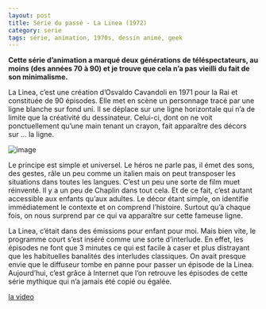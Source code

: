 ```yaml
---
layout: post
title: Série du passé - La Linea (1972)
category: serie
tags: série, animation, 1970s, dessin animé, geek
---
```


**Cette série d’animation a marqué deux générations de téléspectateurs, au moins (des années 70 à 90) et je trouve que cela n’a pas vieilli du fait de son minimalisme.**

La Linea, c’est une création d’Osvaldo Cavandoli en 1971 pour la Rai et constituée de 90 épisodes. Elle met en scène un personnage tracé par une ligne blanche sur fond uni. Il se déplace sur une ligne horizontale qui n’a de limite que la créativité du dessinateur. Celui-ci, dont on ne voit ponctuellement qu’une main tenant un crayon, fait apparaître des décors sur … la ligne.

![image](https://cheziceman.files.wordpress.com/2020/05/lalinea.jpeg)

Le principe est simple et universel. Le héros ne parle pas, il émet des sons, des gestes, râle un peu comme un italien mais on peut transposer les situations dans toutes les langues. C’est un peu une sorte de film muet réinventé. Il y a un peu de Chaplin dans tout cela. Et de ce fait, c’est autant accessible aux enfants qu’aux adultes. Le décor étant simple, on identifie immédiatement le contexte et on comprend l’histoire. Surtout qu’à chaque fois, on nous surprend par ce qui va apparaître sur cette fameuse ligne.

La Linea, c’était dans des émissions pour enfant pour moi. Mais bien vite, le programme court s’est inséré comme une sorte d’interlude. En effet, les épisodes ne font que 3 minutes ce qui est facile à caser et plus distrayant que les habituelles banalités des interludes classiques. On avait presque envie que le diffuseur tombe en panne pour passer un épisode de la Linea. Aujourd’hui, c’est grâce à Internet que l’on retrouve les épisodes de cette série mythique qui n’a jamais été copié ou égalée.

[la video](https://youtu.be/6iw_rdx11V0)
